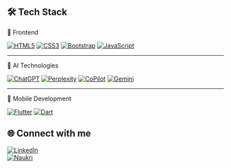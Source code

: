 ## 🛠️ Tech Stack

🎨 Frontend

[![HTML5](https://img.shields.io/badge/HTML5-E34F26?style=for-the-badge&logo=html5&logoColor=white)](https://developer.mozilla.org/en-US/docs/Glossary/HTML5)
[![CSS3](https://img.shields.io/badge/CSS3-1572B6?style=for-the-badge&logo=css3&logoColor=white)](https://developer.mozilla.org/en-US/docs/Web/CSS)
[![Bootstrap](https://img.shields.io/badge/Bootstrap-563D7C?style=for-the-badge&logo=bootstrap&logoColor=white)](https://getbootstrap.com)
[![JavaScript](https://img.shields.io/badge/JavaScript-323330?style=for-the-badge&logo=javascript&logoColor=F7DF1E)](https://developer.mozilla.org/en-US/docs/Web/JavaScript)

---

🤖 AI Technologies

[![ChatGPT](https://img.shields.io/badge/ChatGPT-74aa9c?style=for-the-badge&logo=openai&logoColor=white)](https://chat.openai.com)
[![Perplexity](https://img.shields.io/badge/Perplexity-1A1A1A?style=for-the-badge&logo=perplexity&logoColor=white)](https://www.perplexity.ai)
[![CoPilot](https://img.shields.io/badge/CoPilot-0044CC?style=for-the-badge&logo=githubcopilot&logoColor=white)](https://github.com/features/copilot)
[![Gemini](https://img.shields.io/badge/Gemini-4285F4?style=for-the-badge&logo=googlegemini&logoColor=white)](https://gemini.google.com)

---

📱 Mobile Development

[![Flutter](https://img.shields.io/badge/Flutter-02569B?style=for-the-badge&logo=flutter&logoColor=white)](https://flutter.dev)
[![Dart](https://img.shields.io/badge/Dart-0175C2?style=for-the-badge&logo=dart&logoColor=white)](https://dart.dev/)


## 🌐 Connect with me  
[![LinkedIn](https://img.shields.io/badge/LinkedIn-0A66C2?style=for-the-badge&logo=linkedin&logoColor=white)](https://www.linkedin.com/in/dhruv-kapoor-003849212)  
[![Naukri](https://img.shields.io/badge/Naukri.com-004080?style=for-the-badge&logo=naukri&logoColor=white)](https://www.naukri.com/mnjuser/profile) 

